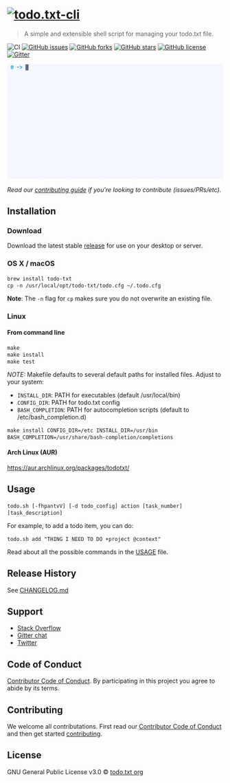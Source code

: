 # [![todo.txt-cli](http://todotxt.org/images/todotxt_logo_2012.png)][website]

> A simple and extensible shell script for managing your todo.txt file.

![CI](https://github.com/todotxt/todo.txt-cli/workflows/CI/badge.svg)
[![GitHub issues](https://img.shields.io/github/issues/todotxt/todo.txt-cli.svg)](https://github.com/todotxt/todo.txt-cli/issues)
[![GitHub forks](https://img.shields.io/github/forks/todotxt/todo.txt-cli.svg)](https://github.com/todotxt/todo.txt-cli/network)
[![GitHub stars](https://img.shields.io/github/stars/todotxt/todo.txt-cli.svg)](https://github.com/todotxt/todo.txt-cli/stargazers)
[![GitHub license](https://img.shields.io/github/license/todotxt/todo.txt-cli.svg)](https://raw.githubusercontent.com/todotxt/todo.txt-cli/master/LICENSE)
[![Gitter](https://badges.gitter.im/join_chat.svg)](https://gitter.im/todotxt/todo.txt-cli)

![gif](./.github/example.gif)

*Read our [contributing guide][CONTRIBUTING] if you're looking to contribute (issues/PRs/etc).*


## Installation

### Download
Download the latest stable [release][release] for use on your desktop or server.

### OS X / macOS

```shell
brew install todo-txt
cp -n /usr/local/opt/todo-txt/todo.cfg ~/.todo.cfg
```

**Note**: The `-n` flag for `cp` makes sure you do not overwrite an existing file.

### Linux

#### From command line

```shell
make
make install
make test
```

*NOTE:* Makefile defaults to several default paths for installed files. Adjust to your system:

- `INSTALL_DIR`: PATH for executables (default /usr/local/bin)
- `CONFIG_DIR`: PATH for todo.txt config
- `BASH_COMPLETION`: PATH for autocompletion scripts (default to /etc/bash_completion.d)

```shell
make install CONFIG_DIR=/etc INSTALL_DIR=/usr/bin BASH_COMPLETION=/usr/share/bash-completion/completions
```

#### Arch Linux (AUR)

https://aur.archlinux.org/packages/todotxt/


## Usage
```shell
todo.sh [-fhpantvV] [-d todo_config] action [task_number] [task_description]
```

For example, to add a todo item, you can do:

```shell
todo.sh add "THING I NEED TO DO +project @context"
```

Read about all the possible commands in the [USAGE][USAGE] file.


## Release History

See [CHANGELOG.md][CHANGELOG]


## Support

- [Stack Overflow](https://stackoverflow.com/questions/tagged/todotxt)
- [Gitter chat](https://gitter.im/todotxt/todo.txt-cli)
- [Twitter](https://twitter.com/todotxt)


## Code of Conduct

[Contributor Code of Conduct][CODE_OF_CONDUCT]. By participating in this project you agree to abide by its terms.

## Contributing

We welcome all contributations. First read our [Contributor Code of Conduct][CODE_OF_CONDUCT] and then get started [contributing][CONTRIBUTING].

## License

GNU General Public License v3.0 © [todo.txt org][github]



[release]: https://github.com/todotxt/todo.txt-cli/releases
[website]: http://todotxt.org
[github]: https://github.com/todotxt
[USAGE]: ./USAGE.md
[CHANGELOG]: ./CHANGELOG.md
[CODE_OF_CONDUCT]: .github/CODE_OF_CONDUCT.md
[CONTRIBUTING]: .github/CONTRIBUTING.md
